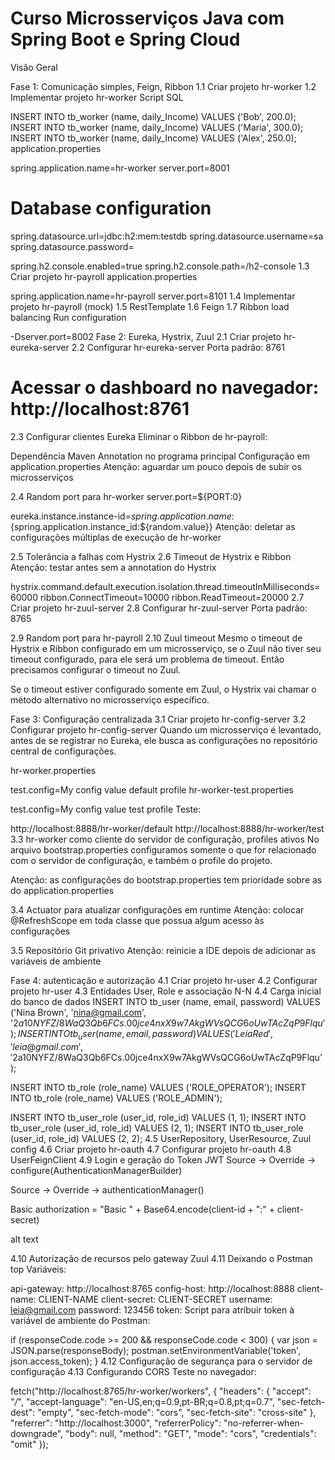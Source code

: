 # Curso Microsserviços Java com Spring Boot e Spring Cloud

Visão Geral

Fase 1: Comunicação simples, Feign, Ribbon 
1.1 Criar projeto hr-worker
1.2 Implementar projeto hr-worker
Script SQL

INSERT INTO tb_worker (name, daily_Income) VALUES ('Bob', 200.0);
INSERT INTO tb_worker (name, daily_Income) VALUES ('Maria', 300.0);
INSERT INTO tb_worker (name, daily_Income) VALUES ('Alex', 250.0);
application.properties

spring.application.name=hr-worker
server.port=8001

# Database configuration
spring.datasource.url=jdbc:h2:mem:testdb
spring.datasource.username=sa
spring.datasource.password=

spring.h2.console.enabled=true
spring.h2.console.path=/h2-console
1.3 Criar projeto hr-payroll
application.properties

spring.application.name=hr-payroll
server.port=8101
1.4 Implementar projeto hr-payroll (mock)
1.5 RestTemplate
1.6 Feign
1.7 Ribbon load balancing
Run configuration

-Dserver.port=8002
Fase 2: Eureka, Hystrix, Zuul
2.1 Criar projeto hr-eureka-server
2.2 Configurar hr-eureka-server
Porta padrão: 8761

# Acessar o dashboard no navegador: http://localhost:8761

2.3 Configurar clientes Eureka
Eliminar o Ribbon de hr-payroll:

Dependência Maven
Annotation no programa principal
Configuração em application.properties
Atenção: aguardar um pouco depois de subir os microsserviços

2.4 Random port para hr-worker
server.port=${PORT:0}

eureka.instance.instance-id=${spring.application.name}:${spring.application.instance_id:${random.value}}
Atenção: deletar as configurações múltiplas de execução de hr-worker

2.5 Tolerância a falhas com Hystrix
2.6 Timeout de Hystrix e Ribbon
Atenção: testar antes sem a annotation do Hystrix

hystrix.command.default.execution.isolation.thread.timeoutInMilliseconds=60000
ribbon.ConnectTimeout=10000
ribbon.ReadTimeout=20000
2.7 Criar projeto hr-zuul-server
2.8 Configurar hr-zuul-server
Porta padrão: 8765

2.9 Random port para hr-payroll
2.10 Zuul timeout
Mesmo o timeout de Hystrix e Ribbon configurado em um microsserviço, se o Zuul não tiver seu timeout configurado, para ele será um problema de timeout. Então precisamos configurar o timeout no Zuul.

Se o timeout estiver configurado somente em Zuul, o Hystrix vai chamar o método alternativo no microsserviço específico.

Fase 3: Configuração centralizada
3.1 Criar projeto hr-config-server
3.2 Configurar projeto hr-config-server
Quando um microsserviço é levantado, antes de se registrar no Eureka, ele busca as configurações no repositório central de configurações.

hr-worker.properties

test.config=My config value default profile
hr-worker-test.properties

test.config=My config value test profile
Teste:

http://localhost:8888/hr-worker/default
http://localhost:8888/hr-worker/test
3.3 hr-worker como cliente do servidor de configuração, profiles ativos
No arquivo bootstrap.properties configuramos somente o que for relacionado com o servidor de configuração, e também o profile do projeto.

Atenção: as configurações do bootstrap.properties tem prioridade sobre as do application.properties

3.4 Actuator para atualizar configurações em runtime
Atenção: colocar @RefreshScope em toda classe que possua algum acesso às configurações

3.5 Repositório Git privativo
Atenção: reinicie a IDE depois de adicionar as variáveis de ambiente

Fase 4: autenticação e autorização
4.1 Criar projeto hr-user
4.2 Configurar projeto hr-user
4.3 Entidades User, Role e associação N-N
4.4 Carga inicial do banco de dados
INSERT INTO tb_user (name, email, password) VALUES ('Nina Brown', 'nina@gmail.com', '$2a$10$NYFZ/8WaQ3Qb6FCs.00jce4nxX9w7AkgWVsQCG6oUwTAcZqP9Flqu');
INSERT INTO tb_user (name, email, password) VALUES ('Leia Red', 'leia@gmail.com', '$2a$10$NYFZ/8WaQ3Qb6FCs.00jce4nxX9w7AkgWVsQCG6oUwTAcZqP9Flqu');

INSERT INTO tb_role (role_name) VALUES ('ROLE_OPERATOR');
INSERT INTO tb_role (role_name) VALUES ('ROLE_ADMIN');

INSERT INTO tb_user_role (user_id, role_id) VALUES (1, 1);
INSERT INTO tb_user_role (user_id, role_id) VALUES (2, 1);
INSERT INTO tb_user_role (user_id, role_id) VALUES (2, 2);
4.5 UserRepository, UserResource, Zuul config
4.6 Criar projeto hr-oauth
4.7 Configurar projeto hr-oauth
4.8 UserFeignClient
4.9 Login e geração do Token JWT
Source -> Override -> configure(AuthenticationManagerBuilder)

Source -> Override -> authenticationManager()

Basic authorization = "Basic " + Base64.encode(client-id + ":" + client-secret)

alt text

4.10 Autorização de recursos pelo gateway Zuul
4.11 Deixando o Postman top
Variáveis:

api-gateway: http://localhost:8765
config-host: http://localhost:8888
client-name: CLIENT-NAME
client-secret: CLIENT-SECRET
username: leia@gmail.com
password: 123456
token:
Script para atribuir token à variável de ambiente do Postman:

if (responseCode.code >= 200 && responseCode.code < 300) {
    var json = JSON.parse(responseBody);
    postman.setEnvironmentVariable('token', json.access_token);
}
4.12 Configuração de segurança para o servidor de configuração
4.13 Configurando CORS
Teste no navegador:

fetch("http://localhost:8765/hr-worker/workers", {
  "headers": {
    "accept": "*/*",
    "accept-language": "en-US,en;q=0.9,pt-BR;q=0.8,pt;q=0.7",
    "sec-fetch-dest": "empty",
    "sec-fetch-mode": "cors",
    "sec-fetch-site": "cross-site"
  },
  "referrer": "http://localhost:3000",
  "referrerPolicy": "no-referrer-when-downgrade",
  "body": null,
  "method": "GET",
  "mode": "cors",
  "credentials": "omit"
});
